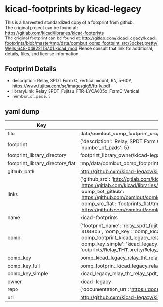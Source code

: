 # kicad-footprints by kicad-legacy  
This is a harvested standardized copy of a footprint from github.  
The original project can be found at:  
https://gitlab.com/kicad/libraries/kicad-footprints  
The original footprint can be found at:
http://gitlab.com/kicad-legacy/kicad-footprints/blob/master/tmp/data/oomlout_oomp_footprint_src/Socket.pretty/Wells_648-0482211SA01.kicad_mod
Please consult that link for additional, details, files, and license information.  
## Footprint Details
* description: Relay, SPDT Form C, vertical mount, 6A, 5-60V, https://www.fujitsu.com/sg/imagesgig5/ftr-ly.pdf  
* libraryLink: Relay_SPDT_Fujitsu_FTR-LYCA005x_FormC_Vertical  
* number_of_pads: 5  
## yaml dump  
| Key | Value |  
| --- | --- |  
| file | data/oomlout_oomp_footprint_src/kicad-footprints/Relay_THT.pretty/Relay_SPDT_Fujitsu_FTR-LYCA005x_FormC_Vertical.kicad_mod |  
| footprint | {'description': 'Relay, SPDT Form C, vertical mount, 6A, 5-60V, https://www.fujitsu.com/sg/imagesgig5/ftr-ly.pdf', 'libraryLink': 'Relay_SPDT_Fujitsu_FTR-LYCA005x_FormC_Vertical', 'number_of_pads': 5} |  
| footprint_library_directory | footprint_library_owner/kicad-legacy_kicad-footprints |  
| footprint_library_directory_flat | tmp/data/oomlout_oomp_footprint_src/footprints_flat/kicad_legacy_relay_tht_relay_spdt_fujitsu_ftr_lyca005x_formc_vertical/working |  
| github_path | http://github.com/kicad-legacy/kicad-footprints/blob/master/tmp/data/oomlout_oomp_footprint_src/Relay_THT.pretty/Relay_SPDT_Fujitsu_FTR-LYCA005x_FormC_Vertical.kicad_mod |  
| links | {'github_src': 'http://gitlab.com/kicad-legacy/kicad-footprints/blob/master/tmp/data/oomlout_oomp_footprint_src/Socket.pretty/Wells_648-0482211SA01.kicad_mod', 'github_src_repo': 'https://gitlab.com/kicad/libraries/kicad-footprints', 'oomp_bot': 'tmp/data/oomlout_oomp_footprint_src/footprints/kicad_legacy_relay_tht_relay_spdt_fujitsu_ftr_lyca005x_formc_vertical/working', 'oomp_bot_github': 'https://github.com/oomlout/oomlout_oomp_footprint_bot/tree/main/tmp/data/oomlout_oomp_footprint_src/footprints/kicad_legacy_relay_tht_relay_spdt_fujitsu_ftr_lyca005x_formc_vertical/working', 'oomp_src_flat': 'footprints_flat/tmp/data/oomlout_oomp_footprint_src/footprints_flat/kicad_legacy_relay_tht_relay_spdt_fujitsu_ftr_lyca005x_formc_vertical/working', 'oomp_src_flat_github': 'https://github.com/oomlout/oomlout_oomp_footprint_src/tree/main/tmp/data/oomlout_oomp_footprint_src/footprints_flat/kicad_legacy_relay_tht_relay_spdt_fujitsu_ftr_lyca005x_formc_vertical/working'} |  
| name | kicad-footprints |  
| oomp | {'footprint_name': 'relay_spdt_fujitsu_ftr_lyca005x_formc_vertical', 'library_name': 'relay_tht', 'md5': '4088b6491f59894f829ab2653b39c2b0', 'md5_10': '4088b6491f', 'md5_5': '4088b', 'md5_6': '4088b6', 'oomp_key': 'oomp_kicad_legacy_relay_tht_relay_spdt_fujitsu_ftr_lyca005x_formc_vertical', 'oomp_key_extra': 'oomp_footprint_kicad_legacy_relay_tht_relay_spdt_fujitsu_ftr_lyca005x_formc_vertical', 'oomp_key_full': 'oomp_footprint_kicad_legacy_relay_tht_relay_spdt_fujitsu_ftr_lyca005x_formc_vertical_4088b6', 'oomp_key_simple': 'kicad_legacy_relay_tht_relay_spdt_fujitsu_ftr_lyca005x_formc_vertical', 'original_filename': 'data/oomlout_oomp_footprint_src/kicad-footprints/Relay_THT.pretty/Relay_SPDT_Fujitsu_FTR-LYCA005x_FormC_Vertical.kicad_mod', 'owner_name': 'kicad_legacy'} |  
| oomp_key | oomp_kicad_legacy_relay_tht_relay_spdt_fujitsu_ftr_lyca005x_formc_vertical |  
| oomp_key_full | oomp_footprint_kicad_legacy_relay_tht_relay_spdt_fujitsu_ftr_lyca005x_formc_vertical |  
| oomp_key_simple | kicad_legacy_relay_tht_relay_spdt_fujitsu_ftr_lyca005x_formc_vertical |  
| owner | kicad-legacy |  
| repo | {'documentation_url': 'https://docs.github.com/rest/repos/repos#get-a-repository', 'message': 'Not Found'} |  
| url | http://github.com/kicad-legacy/kicad-footprints |  

